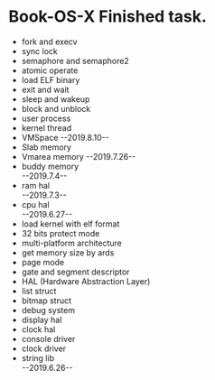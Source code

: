 # Book-OS-X Finished task.  

* fork and execv
* sync lock
* semaphore and semaphore2
* atomic operate
* load ELF binary
* exit and wait
* sleep and wakeup
* block and unblock
* user process
* kernel thread
* VMSpace
--2019.8.10--
* Slab memory
* Vmarea memory
--2019.7.26--
* buddy memory  
--2019.7.4--  
* ram hal  
--2019.7.3--  
* cpu hal  
--2019.6.27--  
* load kernel with elf format  
* 32 bits protect mode  
* multi-platform architecture
* get memory size by ards  
* page mode  
* gate and segment descriptor  
* HAL (Hardware Abstraction Layer)  
* list struct  
* bitmap struct  
* debug system  
* display hal  
* clock hal  
* console driver  
* clock driver  
* string lib  
--2019.6.26--  
